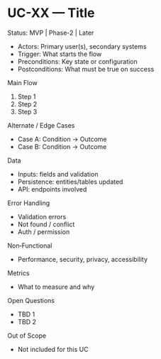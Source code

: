 # UC-XX — Title

Status: MVP | Phase-2 | Later

- Actors: Primary user(s), secondary systems
- Trigger: What starts the flow
- Preconditions: Key state or configuration
- Postconditions: What must be true on success

Main Flow
1. Step 1
2. Step 2
3. Step 3

Alternate / Edge Cases
- Case A: Condition → Outcome
- Case B: Condition → Outcome

Data
- Inputs: fields and validation
- Persistence: entities/tables updated
- API: endpoints involved

Error Handling
- Validation errors
- Not found / conflict
- Auth / permission

Non‑Functional
- Performance, security, privacy, accessibility

Metrics
- What to measure and why

Open Questions
- TBD 1
- TBD 2

Out of Scope
- Not included for this UC

